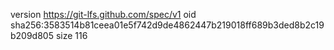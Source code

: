 version https://git-lfs.github.com/spec/v1
oid sha256:3583514b81ceea01e5f742d9de4862447b219018ff689b3ded8b2c19b209d805
size 116
